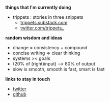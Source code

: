 <b>things that I'm currently doing</b>

 - trippets : stories in three snippets
   - <a href="https://trippets.substack.com/">trippets.substack.com</a> 
   - <a href="https://twitter.com/trippets_">twitter.com/trippets_</a> 
  

<b>random wisdom and ideas</b>

- change = consistency + compound
- concise writing => clear thinking
- systems >< goals
- (20% of (right)input) --> 80% of output
- slow is smooth, smooth is fast, smart is fast

<b>links to stay in touch</b>

- <a href="https://twitter.com/kosengan_/followers">twitter</a>
- <a href="https://github.com/kosengan">github</a>
